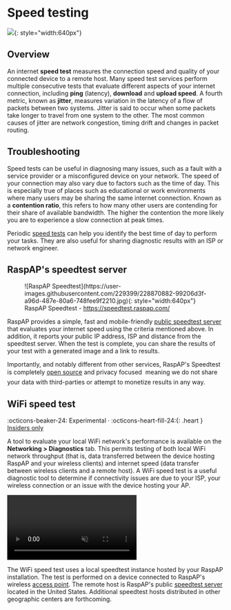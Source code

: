 # Speed testing 

![](https://user-images.githubusercontent.com/229399/228899043-4ddb0cee-687e-4e88-ba0d-e5883d821d72.jpg){: style="width:640px"}

## Overview
An internet **speed test** measures the connection speed and quality of your connected device to a remote host. Many speed test services perform multiple consecutive tests that evaluate different aspects of your internet connection, including **ping** (latency), **download** and **upload speed**. A fourth metric, known as **jitter**, measures variation in the latency of a flow of packets between two systems. Jitter is said to occur when some packets take longer to travel from one system to the other. The most common causes of jitter are network congestion, timing drift and changes in packet routing.

## Troubleshooting
Speed tests can be useful in diagnosing many issues, such as a fault with a service provider or a misconfigured device on your network. The speed of your connection may also vary due to factors such as the time of day. This is especially true of places such as educational or work environments where many users may be sharing the same internet connection. Known as a **contention ratio**, this refers to how many other users are contending for their share of available bandwidth. The higher the contention the more likely you are to experience a slow connection at peak times.

Periodic [speed tests](https://speedtest.raspap.com/) can help you identify the best time of day to perform your tasks. They are also useful for sharing diagnostic results with an ISP or network engineer.

## RaspAP's speedtest server
<figure markdown>
 ![RaspAP Speedtest](https://user-images.githubusercontent.com/229399/228870882-99206d3f-a96d-487e-80a6-748fee9f2210.jpg){: style="width:640px"}
 <figcaption>RaspAP Speedtest - <a href="https://speedtest.raspap.com/" target="_blank">https://speedtest.raspap.com/</a></figcaption>
</figure>

RaspAP provides a simple, fast and mobile-friendly [public speedtest server](https://speedtest.raspap.com/) that evaluates your internet speed using the criteria mentioned above. In addition, it reports your public IP address, ISP and distance from the speedtest server. When the test is complete, you can share the results of your test with a generated image and a link to results.

Importantly, and notably different from other services, RaspAP's Speedtest is completely [open source](https://github.com/RaspAP/speedtest) and privacy focused &#151; meaning we do not share your data with third-parties or attempt to monetize results in any way.

## WiFi speed test 
:octicons-beaker-24: Experimental · :octicons-heart-fill-24:{: .heart } [Insiders only](insiders.md)

A tool to evaluate your local WiFi network's performance is available on the **Networking > Diagnostics** tab. This permits testing of both local WiFi network throughput (that is, data transferred between the device hosting RaspAP and your wireless clients) and internet speed (data transfer between wireless clients and a remote host). A WiFi speed test is a useful diagnostic tool to determine if connectivity issues are due to your ISP, your wireless connection or an issue with the device hosting your AP.

<video src="https://user-images.githubusercontent.com/229399/214792331-4656d482-7c4d-4ca9-853d-2d1718ddf62d.mov" controls="controls" muted="muted"></video>

The WiFi speed test uses a local speedtest instance hosted by your RaspAP installation. The test is performed on a device connected to RaspAP's wireless [access point](ap-basics.md). The remote host is RaspAP's public [speedtest server](https://speedtest.raspap.com/) located in the United States. Additional speedtest hosts distributed in other geographic centers are forthcoming.


